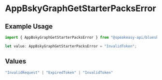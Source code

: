 # AppBskyGraphGetStarterPacksError

## Example Usage

```typescript
import { AppBskyGraphGetStarterPacksError } from "@speakeasy-api/bluesky/models/errors";

let value: AppBskyGraphGetStarterPacksError = "InvalidToken";
```

## Values

```typescript
"InvalidRequest" | "ExpiredToken" | "InvalidToken"
```